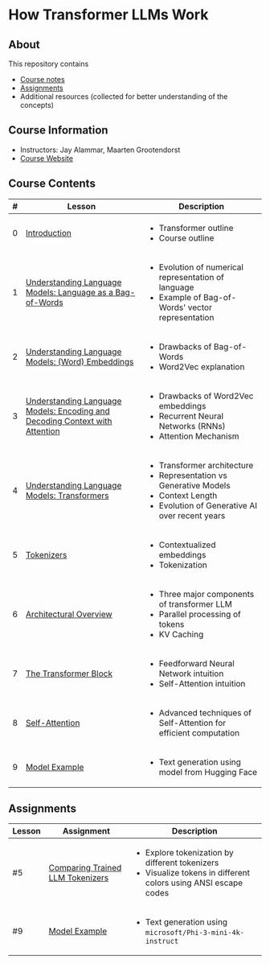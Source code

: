# How Transformer LLMs Work

## About

This repository contains

- [Course notes](#course-contents)
- [Assignments](#assignments)
- Additional resources (collected for better understanding of the concepts)

## Course Information

- Instructors: Jay Alammar, Maarten Grootendorst
- [Course Website](https://www.deeplearning.ai/short-courses/how-transformer-llms-work/)

## Course Contents

|#|     Lesson  |   Description   |
|-|-------------|-----------------|
|0|[Introduction](./notes/Lesson_0.md)|<ul><li>Transformer outline</li><li>Course outline</li></ul>|
|1|[Understanding Language Models: Language as a Bag-of-Words](./notes/Lesson_1.md)|<ul><li>Evolution of numerical representation of language</li><li>Example of Bag-of-Words' vector representation</li></ul>|
|2|[Understanding Language Models: (Word) Embeddings](./notes/Lesson_2.md)|<ul><li>Drawbacks of Bag-of-Words</li><li>Word2Vec explanation</li></ul>|
|3|[Understanding Language Models: Encoding and Decoding Context with Attention](./notes/Lesson_3.md)|<ul><li>Drawbacks of Word2Vec embeddings</li><li>Recurrent Neural Networks (RNNs)</li><li>Attention Mechanism</li></ul>|
|4|[Understanding Language Models: Transformers](./notes/Lesson_4.md)|<ul><li>Transformer architecture</li><li>Representation vs Generative Models</li><li>Context Length</li><li>Evolution of Generative AI over recent years</li></ul>|
|5|[Tokenizers](./notes/Lesson_5.md)|<ul><li>Contextualized embeddings</li><li>Tokenization</li></ul>|
|6|[Architectural Overview](./notes/Lesson_6.md)|<ul><li>Three major components of transformer LLM</li><li>Parallel processing of tokens</li><li>KV Caching</li></ul>|
|7|[The Transformer Block](./notes/Lesson_7.md)|<ul><li>Feedforward Neural Network intuition</li><li>Self-Attention intuition</li></ul>|
|8|[Self-Attention](./notes/Lesson_8.md)|<ul><li>Advanced techniques of Self-Attention for efficient computation</li></ul>|
|9|[Model Example](./notes/Lesson_9.md)|<ul><li>Text generation using model from Hugging Face</li></ul>|

## Assignments

|Lesson|         Assignment        |   Description   |
|-------|---------------------------|-----------------|
|#5|[Comparing Trained LLM Tokenizers](./notes/Lesson_5.md#notebook)|<ul><li>Explore tokenization by different tokenizers</li><li>Visualize tokens in different colors using ANSI escape codes</li></ul>|
|#9|[Model Example](./notes/Lesson_9.md#notebook)|<ul><li>Text generation using `microsoft/Phi-3-mini-4k-instruct`</li></ul>|
